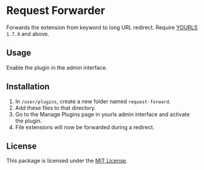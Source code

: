 # Request Forwarder

Forwards the extension from keyword to long URL redirect.
Require [YOURLS](https://yourls.org) `1.7.9` and above.

## Usage

Enable the plugin in the admin interface.


## Installation

1. In `/user/plugins`, create a new folder named `request-forward`.
2. Add these files to that directory.
3. Go to the Manage Plugins page in yourls admin interface and activate the plugin.
4. File extensions will now be forwarded during a redirect. 

## License

This package is licensed under the [MIT License](LICENSE).

